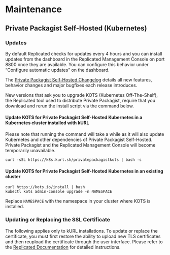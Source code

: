 # Maintenance
## Private Packagist Self-Hosted (Kubernetes)

### Updates

By default Replicated checks for updates every 4 hours and you can install updates from the dashboard in the Replicated
Management Console on port 8800 once they are available.
You can configure this behavior under “Configure automatic updates” on the dashboard.

The [Private Packagist Self-Hosted Changelog](https://packagist.com/docs/self-hosted/changelog) details all new features,
behavior changes and major bugfixes each release introduces.

New versions that ask you to upgrade KOTS (Kubernetes Off-The-Shelf), the Replicated tool used to distribute Private Packagist,
require that you download and rerun the install script via the command below.

#### Update KOTS for Private Packagist Self-Hosted Kubernetes in a Kubernetes cluster installed with kURL

Please note that running the command will take a while as it will also update Kubernetes and other dependencies of Private Packagist Self-Hosted.
Private Packagist and the Replicated Management Console will become temporarily unavailable.

```
curl -sSL https://k8s.kurl.sh/privatepackagistkots | bash -s
```

#### Update KOTS for Private Packagist Self-Hosted Kubernetes in an existing cluster

```
curl https://kots.io/install | bash
kubectl kots admin-console upgrade -n NAMESPACE
```

Replace `NAMESPACE` with the namespace in your cluster where KOTS is installed.

### Updating or Replacing the SSL Certificate

The following applies only to kURL installations. To update or replace the certificate, you must first restore the ability 
to upload new TLS certificates and then reupload the certificate through the user interface. Please refer to 
the [Replicated Documentation](https://docs.replicated.com/enterprise/updating-tls-cert#update-custom-tls-certificates) 
for detailed instructions.

